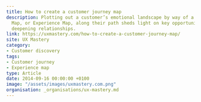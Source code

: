 ```yaml
---
title: How to create a customer journey map
description: Plotting out a customer’s emotional landscape by way of a Customer Journey
  Map, or Experience Map, along their path sheds ­­­­light on key opportunities for
  deepening relationships.
link: https://uxmastery.com/how-to-create-a-customer-journey-map/
site: UX Mastery
category:
- Customer discovery
tags:
- Customer journey
- Experience map
type: Article
date: 2014-09-16 00:00:00 +0100
image: "/assets/images/uxmastery.com.png"
organisation: _organisations/ux-mastery.md
---
```


